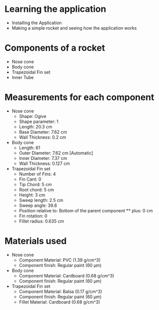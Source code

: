 # Learning the application
  - Installing the Application
  - Making a simple rocket and seeing how the application works

# Components of a rocket
  - Nose cone 
  - Body cone
  - Trapezoidal Fin set
  - Inner Tube
# Measurements for each component
  - Nose cone
      * Shape: Ogive
      * Shape parameter: 1
      * Length: 20.3 cm
      * Base Diameter: 7.62 cm
      * Wall Thickness: 0.2 cm
  - Body cone
      * Length: 61
      * Outer Diameter: 7.62 cm [Automatic]
      * Inner Diameter: 7.37 cm
      * Wall Thickness: 0.127 cm
  - Trapezoidal Fin set
      * Number of Fins: 4
      * Fin Cant: 0
      * Tip Chord: 5 cm
      * Root chord: 5 cm
      * Height: 3 cm
      * Sweep length: 2.5 cm
      * Sweep angle: 39.8
      * Position relative to: Bottom of the parent component
        ** plus: 0 cm
      * Fin rotation: 0
      * Fillet radius: 0.635 cm
                
# Materials used
  - Nose cone
      * Component Material: PVC (1.39 g/cm^3)
      * Component finish: Regular paint (60 μm)
  - Body cone
      * Component Material: Cardboard (0.68 g/cm^3)
      * Component finish: Regular paint (60 μm)
  - Trapezoidal Fin set
      * Component Material: Balsa (0.17 g/cm^3)
      * Component finish: Regular paint (60 μm)
      * Fillet Material: Cardboard (0.68 g/cm^3)
